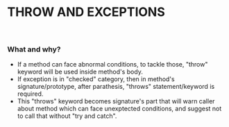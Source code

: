 # THROW AND EXCEPTIONS

<br>

### **What and why?**

+ If a method can face abnormal conditions, to tackle those, "throw" keyword will be used inside method's body.
+ If exception is in "checked" category, then in method's signature/prototype, after parathesis, "throws" statement/keyword is required.
+ This "throws" keyword becomes signature's part that will warn caller about method which can face unexptected conditions, and suggest not to call that without "try and catch".
